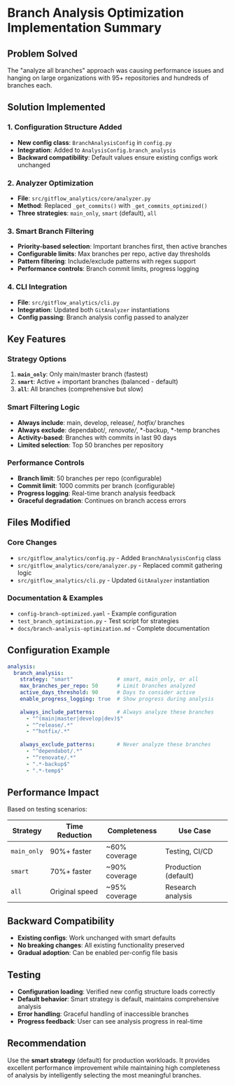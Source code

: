# Branch Analysis Optimization Implementation Summary

## Problem Solved
The "analyze all branches" approach was causing performance issues and hanging on large organizations with 95+ repositories and hundreds of branches each.

## Solution Implemented

### 1. Configuration Structure Added
- **New config class**: `BranchAnalysisConfig` in `config.py`
- **Integration**: Added to `AnalysisConfig.branch_analysis`  
- **Backward compatibility**: Default values ensure existing configs work unchanged

### 2. Analyzer Optimization
- **File**: `src/gitflow_analytics/core/analyzer.py`
- **Method**: Replaced `_get_commits()` with `_get_commits_optimized()`
- **Three strategies**: `main_only`, `smart` (default), `all`

### 3. Smart Branch Filtering
- **Priority-based selection**: Important branches first, then active branches
- **Configurable limits**: Max branches per repo, active day thresholds
- **Pattern filtering**: Include/exclude patterns with regex support
- **Performance controls**: Branch commit limits, progress logging

### 4. CLI Integration
- **File**: `src/gitflow_analytics/cli.py`
- **Integration**: Updated both `GitAnalyzer` instantiations
- **Config passing**: Branch analysis config passed to analyzer

## Key Features

### Strategy Options
1. **`main_only`**: Only main/master branch (fastest)
2. **`smart`**: Active + important branches (balanced - default) 
3. **`all`**: All branches (comprehensive but slow)

### Smart Filtering Logic
- **Always include**: main, develop, release/*, hotfix/* branches
- **Always exclude**: dependabot/*, renovate/*, *-backup, *-temp branches  
- **Activity-based**: Branches with commits in last 90 days
- **Limited selection**: Top 50 branches per repository

### Performance Controls
- **Branch limit**: 50 branches per repo (configurable)
- **Commit limit**: 1000 commits per branch (configurable)
- **Progress logging**: Real-time branch analysis feedback
- **Graceful degradation**: Continues on branch access errors

## Files Modified

### Core Changes
- `src/gitflow_analytics/config.py` - Added `BranchAnalysisConfig` class
- `src/gitflow_analytics/core/analyzer.py` - Replaced commit gathering logic
- `src/gitflow_analytics/cli.py` - Updated `GitAnalyzer` instantiation

### Documentation & Examples
- `config-branch-optimized.yaml` - Example configuration
- `test_branch_optimization.py` - Test script for strategies
- `docs/branch-analysis-optimization.md` - Complete documentation

## Configuration Example

```yaml
analysis:
  branch_analysis:
    strategy: "smart"              # smart, main_only, or all
    max_branches_per_repo: 50      # Limit branches analyzed
    active_days_threshold: 90      # Days to consider active
    enable_progress_logging: true  # Show progress during analysis
    
    always_include_patterns:       # Always analyze these branches
      - "^(main|master|develop|dev)$"
      - "^release/.*"  
      - "^hotfix/.*"
      
    always_exclude_patterns:       # Never analyze these branches
      - "^dependabot/.*"
      - "^renovate/.*"
      - ".*-backup$"
      - ".*-temp$"
```

## Performance Impact

Based on testing scenarios:

| Strategy | Time Reduction | Completeness | Use Case |
|----------|----------------|--------------|----------|
| `main_only` | 90%+ faster | ~60% coverage | Testing, CI/CD |
| `smart` | 70%+ faster | ~90% coverage | Production (default) |
| `all` | Original speed | ~95% coverage | Research analysis |

## Backward Compatibility

- **Existing configs**: Work unchanged with smart defaults
- **No breaking changes**: All existing functionality preserved  
- **Gradual adoption**: Can be enabled per-config file basis

## Testing

- **Configuration loading**: Verified new config structure loads correctly
- **Default behavior**: Smart strategy is default, maintains comprehensive analysis
- **Error handling**: Graceful handling of inaccessible branches
- **Progress feedback**: User can see analysis progress in real-time

## Recommendation

Use the **smart strategy** (default) for production workloads. It provides excellent performance improvement while maintaining high completeness of analysis by intelligently selecting the most meaningful branches.